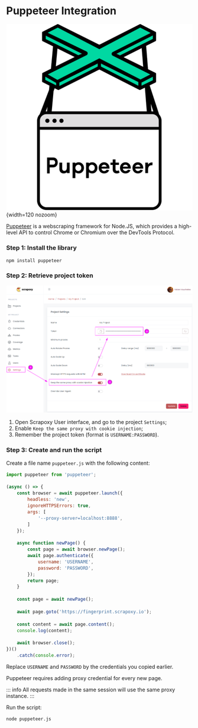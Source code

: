# Puppeteer Integration

![Puppeteer](puppeteer.svg){width=120 nozoom}

[Puppeteer](https://pptr.dev) is a webscraping framework for Node.JS,
which provides a high-level API to control Chrome or Chromium over the DevTools Protocol.


### Step 1: Install the library

```shell
npm install puppeteer
```


### Step 2: Retrieve project token

![Token](../token_sticky.png)

1. Open Scrapoxy User interface, and go to the project `Settings`;
2. Enable `Keep the same proxy with cookie injection`;
3. Remember the project token (format is `USERNAME:PASSWORD`).


### Step 3: Create and run the script

Create a file name `puppeteer.js` with the following content:

```javascript
import puppeteer from 'puppeteer';

(async () => {
    const browser = await puppeteer.launch({
        headless: 'new',
        ignoreHTTPSErrors: true,
        args: [
            '--proxy-server=localhost:8888',
        ]
    });

    async function newPage() {
        const page = await browser.newPage();
        await page.authenticate({
            username: 'USERNAME',
            password: 'PASSWORD',
        });
        return page;
    }

    const page = await newPage();

    await page.goto('https://fingerprint.scrapoxy.io');

    const content = await page.content();
    console.log(content);

    await browser.close();
})()
    .catch(console.error);
```

Replace `USERNAME` and `PASSWORD` by the credentials you copied earlier.

Puppeteer requires adding proxy credential for every new page.

::: info
All requests made in the same session will use the same proxy instance.
:::

Run the script:

```shell
node puppeteer.js
```
